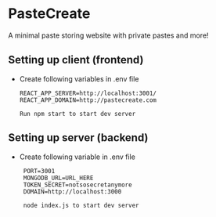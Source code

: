 # PasteCreate
A minimal paste storing website with private pastes and more!

## Setting up client (frontend)
* Create following variables in .env file 

      REACT_APP_SERVER=http://localhost:3001/
      REACT_APP_DOMAIN=http://pastecreate.com
      
      Run npm start to start dev server

## Setting up server (backend)
 * Create following variable in .env file
    
        PORT=3001
        MONGODB_URL=URL_HERE
        TOKEN_SECRET=notsosecretanymore
        DOMAIN=http://localhost:3000
        
        node index.js to start dev server
        


